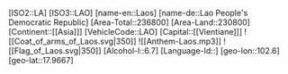 ﻿---
location: [17.9667,102.6]
type: Country
tags:
- geo/Country

SpocWebEntityId: 26945
isDeleted: false
confidential: public

---
[ISO2::LA]
[ISO3::LAO]
[name-en::Laos]
[name-de::Lao People&#x27;s Democratic Republic]
[Area-Total::236800]
[Area-Land::230800]
[Continent::[[Asia]]]
[VehicleCode::LAO]
[Capital::[[Vientiane]]]
![[Coat_of_arms_of_Laos.svg|350]]
![[Anthem-Laos.mp3]]
![[Flag_of_Laos.svg|350]]
[Alcohol-l::6.7]
[Language-Id::]
[geo-lon::102.6]
[geo-lat::17.9667]

